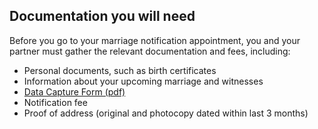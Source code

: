 ##  Documentation you will need

Before you go to your marriage notification appointment, you and your partner
must gather the relevant documentation and fees, including:

  * Personal documents, such as birth certificates 
  * Information about your upcoming marriage and witnesses 
  * [ Data Capture Form (pdf) ](https://assets.gov.ie/41360/7398fe0c702f4e268ea7303d8ef463ca.pdf)
  * Notification fee 
  * Proof of address (original and photocopy dated within last 3 months) 
